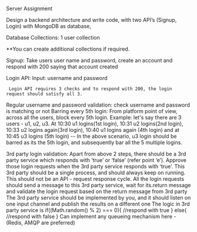 Server Assignment

Design a backend architecture and write code, with two API’s (Signup, Login) with MongoDB as database,

Database Collections: 1 user collection

\*\*You can create additional collections if required.

Signup: Take users user name and password, create an account and respond with 200 saying that account created

Login API:
Input: username and password

     Login API requires 3 checks and to respond with 200, the login request should satisfy all 3.

Regular username and password validation: check username and password is matching or not
Barring every 5th login: From platform point of view, across all the users, block every 5th login.
Example: let's say there are 3 users - u1, u2, u3. At 10:30 u1 logins(1st login), 10:31 u2 logins(2nd login), 10:33 u2 logins again(3rd login), 10:40 u1 logins again (4th login) and at 10:45 u3 logins (5th login) -- In the above scenario, u3 login should be barred as its the 5th login, and subsequently bar all the 5 multiple logins.

3rd party login validation: Apart from above 2 steps, there should be a 3rd party service which responds with ‘true’ or ‘false’ (refer point ‘e’). Approve those login requests when the 3rd party service responds with ‘true’.
This 3rd party should be a single process, and should always keep on running.
This should not be an API - request response cycle.
All the login requests should send a message to this 3rd party service, wait for its.return message and validate the login request based on the return message from 3rd party
The 3rd party service should be implemented by you, and it should listen on one input channel and publish the results on a different one
The logic in 3rd party service is
if((Math.random() % 2) === 0){
//respond with true
}
else{
//respond with false
}
Can implement any queueing mechanism here - (Redis, AMQP are preferred)
